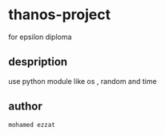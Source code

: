 # thanos-project
 for epsilon diploma
 ## despription 
   use python module like os , random and time 
   ## author 
    mohamed ezzat
